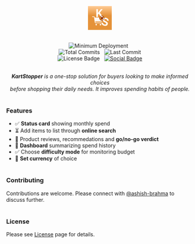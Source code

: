 
<div align="center">
  <!--  Brand logo -->
  <img src="KartStopper/Assets.xcassets/AppIcon.appiconset/KS_light.png" width="64px" height="64px"
       alt="App icon image with an orange background containing a blood red pause button surrounded by a cart symbol, initials K and S.">
  <br/><br/> <!--  Line break -->
  
  <!--  Badges -->
  <img alt="Minimum Deployment" src="https://img.shields.io/badge/minimum_deployment-18.0-orange"> &nbsp;  
  <img alt="Total Commits" src="https://img.shields.io/github/commit-activity/t/ashish-brahma/KartStopper"> &nbsp;
  <img alt="Last Commit" src="https://img.shields.io/github/last-commit/ashish-brahma/KartStopper"> <br/>
  <img alt="License Badge" src="https://img.shields.io/github/license/ashish-brahma/KartStopper"> &nbsp; 
  <a alt="Social link" href="https://www.linkedin.com/in/brahma-ashish/">
    <img alt="Social Badge" src="https://img.shields.io/badge/LinkedIn-Follow_us-blue?style=social&labelColor=black&color=%230969da">
  </a>
  <br/><br/> <!--  Line break -->

  <i> <b>KartStopper</b> is a one-stop solution for buyers looking to make informed choices <br/>
      before shopping their daily needs. It improves spending habits of people. </i>
  <br/><br/> <!--  Line break -->
</div> <!--  End of div -->

### Features

- ✅ **Status card** showing monthly spend
- ⏳ Add items to list through **online search**
- 🚧 Product reviews, recommedations and **go/no-go verdict**
- 🚧 **Dashboard** summarizing spend history
- ✅ Choose **difficulty mode** for monitoring budget
- 🚧 **Set currency** of choice
<br/><br/>

### Contributing

Contributions are welcome. Please connect with [@ashish-brahma](https://github.com/ashish-brahma) to discuss further.
<br/><br/>

### License

Please see [License](https://github.com/ashish-brahma/KartStopper/tree/main?tab=BSD-3-Clause-1-ov-file) page for details.
